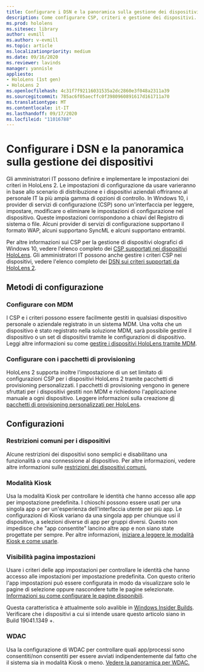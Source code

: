 ```yaml
---
title: Configurare i DSN e la panoramica sulla gestione dei dispositivi
description: Come configurare CSP, criteri e gestione dei dispositivi.
ms.prod: hololens
ms.sitesec: library
author: evmill
ms.author: v-evmill
ms.topic: article
ms.localizationpriority: medium
ms.date: 09/16/2020
ms.reviewer: lavinds
manager: yannisle
appliesto:
- HoloLens (1st gen)
- HoloLens 2
ms.openlocfilehash: 4c31f7f92116031535a2dc2860e3f048a2311a39
ms.sourcegitcommit: 785ac6f05aecffc0f3980960891617d161711a70
ms.translationtype: MT
ms.contentlocale: it-IT
ms.lasthandoff: 09/17/2020
ms.locfileid: "11016788"
---
```

# Configurare i DSN e la panoramica sulla gestione dei dispositivi

Gli amministratori IT possono definire e implementare le impostazioni dei criteri in HoloLens 2. Le impostazioni di configurazione da usare varieranno in base allo scenario di distribuzione e i dispositivi aziendali offriranno al personale IT la più ampia gamma di opzioni di controllo. In Windows 10, i provider di servizi di configurazione (CSP) sono un'interfaccia per leggere, impostare, modificare o eliminare le impostazioni di configurazione nel dispositivo. Queste impostazioni corrispondono a chiavi del Registro di sistema o file. Alcuni provider di servizi di configurazione supportano il formato WAP, alcuni supportano SyncML e alcuni supportano entrambi. 

Per altre informazioni sui CSP per la gestione di dispositivi olografici di Windows 10, vedere l'elenco completo dei [CSP supportati nei dispositivi HoloLens](https://docs.microsoft.com/windows/client-management/mdm/configuration-service-provider-reference#hololens). Gli amministratori IT possono anche gestire i criteri CSP nei dispositivi, vedere l'elenco completo dei [DSN sui criteri supportati da HoloLens 2](https://docs.microsoft.com/windows/client-management/mdm/policy-csps-supported-by-hololens2).

## Metodi di configurazione

### Configurare con MDM
I CSP e i criteri possono essere facilmente gestiti in qualsiasi dispositivo personale o aziendale registrato in un sistema MDM. Una volta che un dispositivo è stato registrato nella soluzione MDM, sarà possibile gestire il dispositivo o un set di dispositivi tramite le configurazioni di dispositivo. Leggi altre informazioni su come [gestire i dispositivi HoloLens tramite MDM](hololens-mdm-configure.md).

### Configurare con i pacchetti di provisioning
HoloLens 2 supporta inoltre l'impostazione di un set limitato di configurazioni CSP per i dispositivi HoloLens 2 tramite pacchetti di provisioning personalizzati. I pacchetti di provisioning vengono in genere sfruttati per i dispositivi gestiti non MDM e richiedono l'applicazione manuale a ogni dispositivo. Leggere informazioni sulla creazione [di pacchetti di provisioning personalizzati per HoloLens](https://docs.microsoft.com/hololens/hololens-provisioning). 

## Configurazioni 

### Restrizioni comuni per i dispositivi
Alcune restrizioni dei dispositivi sono semplici e disabilitano una funzionalità o una connessione al dispositivo. Per altre informazioni, vedere altre informazioni sulle [restrizioni dei dispositivi comuni.](hololens-common-device-restrictions.md)

### Modalità Kiosk
Usa la modalità Kiosk per controllare le identità che hanno accesso alle app per impostazione predefinita. I chioschi possono essere usati per una singola app o per un'esperienza dell'interfaccia utente per più app. Le configurazioni di Kiosk variano da una singola app per chiunque usi il dispositivo, a selezioni diverse di app per gruppi diversi. Questo non impedisce che "app consentite" lancino altre app e non siano state progettate per sempre. Per altre informazioni, [iniziare a leggere le modalità Kiosk e come usarle](hololens-kiosk.md).

### Visibilità pagina impostazioni
Usare i criteri delle app impostazioni per controllare le identità che hanno accesso alle impostazioni per impostazione predefinita. Con questo criterio l'app impostazioni può essere configurata in modo da visualizzare solo le pagine di selezione oppure nascondere tutte le pagine selezionate. [Informazioni su come configurare le pagine disponibili](settings-uri-list.md).

Questa caratteristica è attualmente solo avalible in [Windows Insider Builds](hololens-insider.md). Verificare che i dispositivi a cui si intende usare questo articolo siano in Build 19041.1349 +.

### WDAC
Usa la configurazione di WDAC per controllare quali app/processi sono consentiti/non consentiti per essere avviati indipendentemente dal fatto che il sistema sia in modalità Kiosk o meno.
[Vedere la panoramica per WDAC.](windows-defender-application-control-wdac.md)
